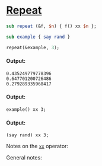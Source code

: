 [1]: https://rosettacode.org/wiki/Repeat

# [Repeat][1]



```perl
sub repeat (&f, $n) { f() xx $n };

sub example { say rand }

repeat(&example, 3);
```

#### Output:
```
0.435249779778396
0.647701200726486
0.279289335968417
```

#### Output:
```
example() xx 3;
```

#### Output:
```
(say rand) xx 3;
```


Notes on the [`xx`](http://doc.raku.org/language/operators#infix_xx) operator:



General notes:
